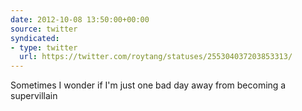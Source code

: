 ```yaml
---
date: 2012-10-08 13:50:00+00:00
source: twitter
syndicated:
- type: twitter
  url: https://twitter.com/roytang/statuses/255304037203853313/
---
```


Sometimes I wonder if I'm just one bad day away from becoming a supervillain